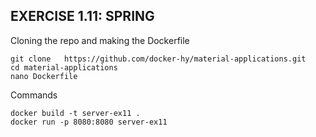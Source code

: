 ## EXERCISE 1.11: SPRING
Cloning the repo and making the Dockerfile
```shell
git clone   https://github.com/docker-hy/material-applications.git
cd material-applications
nano Dockerfile
```
Commands
```shell
docker build -t server-ex11 .
docker run -p 8080:8080 server-ex11
```
